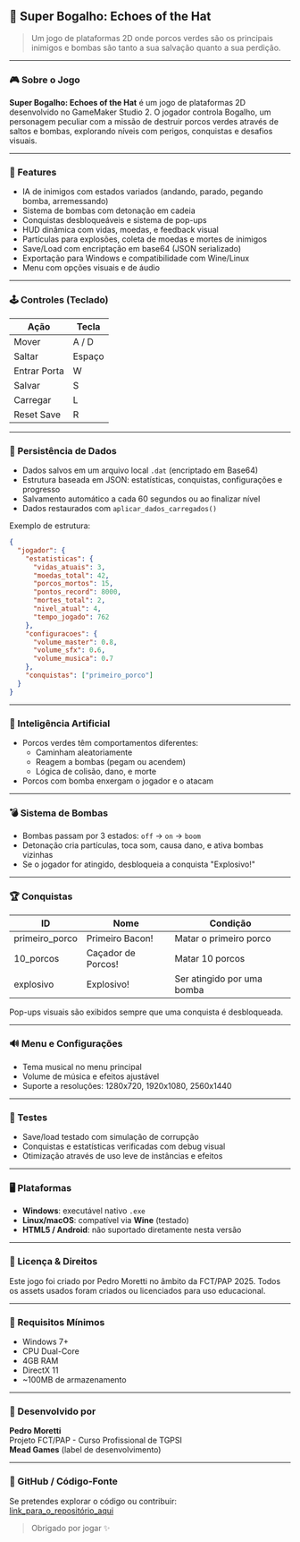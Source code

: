 ## 🧢 Super Bogalho: Echoes of the Hat

> Um jogo de plataformas 2D onde porcos verdes são os principais inimigos e bombas são tanto a sua salvação quanto a sua perdição.

---

### 🎮 Sobre o Jogo
**Super Bogalho: Echoes of the Hat** é um jogo de plataformas 2D desenvolvido no GameMaker Studio 2. O jogador controla Bogalho, um personagem peculiar com a missão de destruir porcos verdes através de saltos e bombas, explorando níveis com perigos, conquistas e desafios visuais.

---

### 🚀 Features
- IA de inimigos com estados variados (andando, parado, pegando bomba, arremessando)
- Sistema de bombas com detonação em cadeia
- Conquistas desbloqueáveis e sistema de pop-ups
- HUD dinâmica com vidas, moedas, e feedback visual
- Partículas para explosões, coleta de moedas e mortes de inimigos
- Save/Load com encriptação em base64 (JSON serializado)
- Exportação para Windows e compatibilidade com Wine/Linux
- Menu com opções visuais e de áudio

---

### 🕹️ Controles (Teclado)
| Ação         | Tecla        |
|--------------|--------------|
| Mover        | A / D        |
| Saltar       | Espaço       |
| Entrar Porta | W            |
| Salvar       | S            |
| Carregar     | L            |
| Reset Save   | R            |

---

### 📁 Persistência de Dados
- Dados salvos em um arquivo local `.dat` (encriptado em Base64)
- Estrutura baseada em JSON: estatísticas, conquistas, configurações e progresso
- Salvamento automático a cada 60 segundos ou ao finalizar nível
- Dados restaurados com `aplicar_dados_carregados()`

Exemplo de estrutura:
```json
{
  "jogador": {
    "estatisticas": {
      "vidas_atuais": 3,
      "moedas_total": 42,
      "porcos_mortos": 15,
      "pontos_record": 8000,
      "mortes_total": 2,
      "nivel_atual": 4,
      "tempo_jogado": 762
    },
    "configuracoes": {
      "volume_master": 0.8,
      "volume_sfx": 0.6,
      "volume_musica": 0.7
    },
    "conquistas": ["primeiro_porco"]
  }
}
```

---

### 🧠 Inteligência Artificial
- Porcos verdes têm comportamentos diferentes:
  - Caminham aleatoriamente
  - Reagem a bombas (pegam ou acendem)
  - Lógica de colisão, dano, e morte
- Porcos com bomba enxergam o jogador e o atacam 

---

### 💣 Sistema de Bombas
- Bombas passam por 3 estados: `off` → `on` → `boom`
- Detonação cria partículas, toca som, causa dano, e ativa bombas vizinhas
- Se o jogador for atingido, desbloqueia a conquista "Explosivo!"

---

### 🏆 Conquistas
| ID             | Nome               | Condição                          |
|----------------|--------------------|------------------------------------|
| primeiro_porco | Primeiro Bacon!    | Matar o primeiro porco             |
| 10_porcos      | Caçador de Porcos! | Matar 10 porcos                    |
| explosivo      | Explosivo!         | Ser atingido por uma bomba         |

Pop-ups visuais são exibidos sempre que uma conquista é desbloqueada.

---

### 🔊 Menu e Configurações
- Tema musical no menu principal
- Volume de música e efeitos ajustável
- Suporte a resoluções: 1280x720, 1920x1080, 2560x1440

---

### 🧪 Testes
- Save/load testado com simulação de corrupção
- Conquistas e estatísticas verificadas com debug visual
- Otimização através de uso leve de instâncias e efeitos

---

### 🖥️ Plataformas
- **Windows**: executável nativo `.exe`
- **Linux/macOS**: compatível via **Wine** (testado)
- **HTML5 / Android**: não suportado diretamente nesta versão

---

### 📜 Licença & Direitos
Este jogo foi criado por Pedro Moretti no âmbito da FCT/PAP 2025. Todos os assets usados foram criados ou licenciados para uso educacional.

---

### 🧩 Requisitos Mínimos
- Windows 7+
- CPU Dual-Core
- 4GB RAM
- DirectX 11
- ~100MB de armazenamento

---

### 🧠 Desenvolvido por
**Pedro Moretti**  
Projeto FCT/PAP - Curso Profissional de TGPSI  
**Mead Games** (label de desenvolvimento)

---

### 📂 GitHub / Código-Fonte
Se pretendes explorar o código ou contribuir:  
[link_para_o_repositório_aqui](https://github.com/teu-repo-aqui)

> Obrigado por jogar ✨